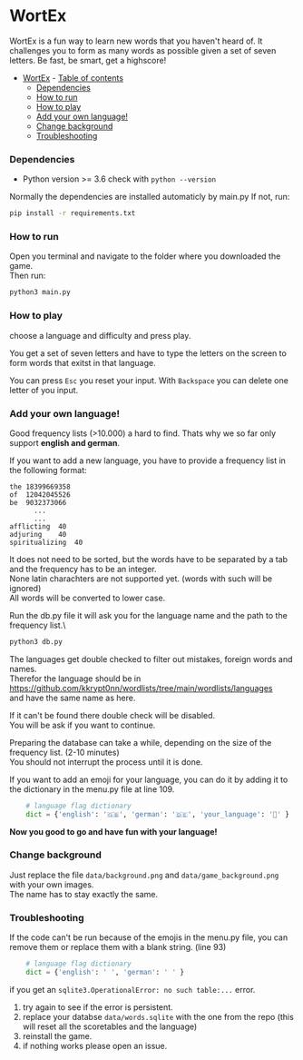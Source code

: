 # WortEx

WortEx is a fun way to learn new words that you haven't heard of.
It challenges you to form as many words as possible given a 
set of seven letters. Be fast, be smart, get a highscore!

- [WortEx](#wortex)
      - [Table of contents](#table-of-contents)
    - [Dependencies](#dependencies)
    - [How to run](#how-to-run)
    - [How to play](#how-to-play)
    - [Add your own language!](#add-your-own-language)
    - [Change background](#change-background)
    - [Troubleshooting](#troubleshooting)

### Dependencies

- Python version >= 3.6
  check with `python --version`

Normally the dependencies are installed automaticly by main.py
If not, run:
```bash
pip install -r requirements.txt
```

### How to run
Open you terminal and navigate to the folder where you downloaded the game.\
Then run:
```bash
python3 main.py
```

### How to play

choose a language and difficulty and press play.

You get a set of seven letters and have to type the letters on the screen to
form words that exitst in that language.

You can press `Esc` you reset your input. With `Backspace` you can delete one
letter of you input.

### Add your own language!

Good frequency lists (>10.000) a hard to find. Thats why we so far only support **english and german**.

If you want to add a new language, you have to provide a frequency list in the following format:
```csv
the	18399669358
of	12042045526
be	9032373066
      ...
      ...
afflicting	40
adjuring	40
spiritualizing	40
```
It does not need to be sorted, but the words have to be separated by a tab and the frequency has to be an integer.\
None latin charachters are not supported yet. (words with such will be ignored)\
All words will be converted to lower case.

Run the db.py file it will ask you for the language name and the path to the frequency list.\
```bash
python3 db.py
```

The languages get double checked to filter out mistakes, foreign words and names.\
Therefor the language should be in https://github.com/kkrypt0nn/wordlists/tree/main/wordlists/languages \
and have the same name as here.

If it can't be found there double check will be disabled.\
You will be ask if you want to continue.

Preparing the database can take a while, depending on the size of the frequency list. (2-10 minutes)\
You should not interrupt the process until it is done.

If you want to add an emoji for your language, you can do it by adding it to the dictionary in the menu.py file at line 109.
```python
    # language flag dictionary
    dict = {'english': '🇬🇧', 'german': '🇩🇪', 'your_language': '🦤' }
```

**Now you good to go and have fun with your language!**

### Change background

Just replace the file `data/background.png` and `data/game_background.png` with your own images.\
The name has to stay exactly the same.

### Troubleshooting
If the code can't be run because of the emojis in the menu.py file, you can remove them or replace them with a blank string.
(line 93)
```python
    # language flag dictionary
    dict = {'english': ' ', 'german': ' ' }
```

if you get an `sqlite3.OperationalError: no such table:...` error.
1. try again to see if the error is persistent.
2. replace your databse `data/words.sqlite` with the one from the repo (this will reset all the scoretables and the language)
3. reinstall the game.
4. if nothing works please open an issue.
